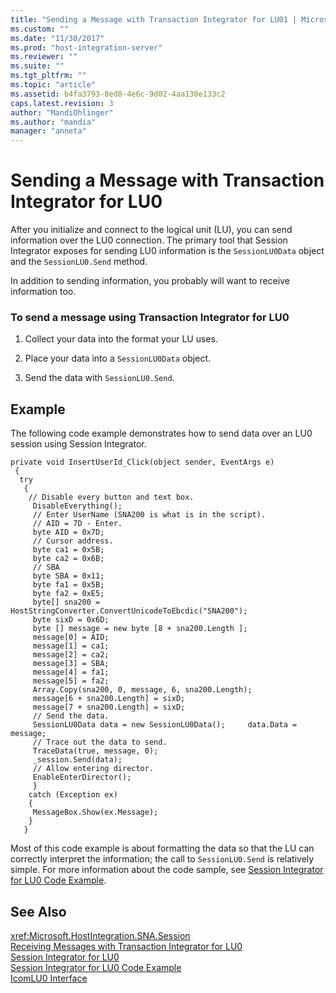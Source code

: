```yaml
---
title: "Sending a Message with Transaction Integrator for LU01 | Microsoft Docs"
ms.custom: ""
ms.date: "11/30/2017"
ms.prod: "host-integration-server"
ms.reviewer: ""
ms.suite: ""
ms.tgt_pltfrm: ""
ms.topic: "article"
ms.assetid: b4fa3793-8ed8-4e6c-9d02-4aa130e133c2
caps.latest.revision: 3
author: "MandiOhlinger"
ms.author: "mandia"
manager: "anneta"
---
```

# Sending a Message with Transaction Integrator for LU0
After you initialize and connect to the logical unit (LU), you can send information over the LU0 connection. The primary tool that Session Integrator exposes for sending LU0 information is the `SessionLU0Data` object and the `SessionLU0.Send` method.  
  
 In addition to sending information, you probably will want to receive information too.  
  
### To send a message using Transaction Integrator for LU0  
  
1.  Collect your data into the format your LU uses.  
  
2.  Place your data into a `SessionLU0Data` object.  
  
3.  Send the data with `SessionLU0.Send`.  
  
## Example  
 The following code example demonstrates how to send data over an LU0 session using Session Integrator.  
  
```  
private void InsertUserId_Click(object sender, EventArgs e)  
 {  
  try  
   {  
    // Disable every button and text box.  
     DisableEverything();  
     // Enter UserName (SNA200 is what is in the script).  
     // AID = 7D - Enter.  
     byte AID = 0x7D;  
     // Cursor address.  
     byte ca1 = 0x5B;  
     byte ca2 = 0x6B;  
     // SBA  
     byte SBA = 0x11;  
     byte fa1 = 0x5B;  
     byte fa2 = 0xE5;  
     byte[] sna200 = HostStringConverter.ConvertUnicodeToEbcdic("SNA200");  
     byte sixD = 0x6D;  
     byte [] message = new byte [8 + sna200.Length ];  
     message[0] = AID;  
     message[1] = ca1;  
     message[2] = ca2;  
     message[3] = SBA;  
     message[4] = fa1;  
     message[5] = fa2;  
     Array.Copy(sna200, 0, message, 6, sna200.Length);  
     message[6 + sna200.Length] = sixD;  
     message[7 + sna200.Length] = sixD;  
     // Send the data.  
     SessionLU0Data data = new SessionLU0Data();     data.Data = message;  
     // Trace out the data to send.  
     TraceData(true, message, 0);  
     _session.Send(data);  
     // Allow entering director.  
     EnableEnterDirector();  
     }  
    catch (Exception ex)  
    {  
     MessageBox.Show(ex.Message);  
    }  
   }  
```  
  
 Most of this code example is about formatting the data so that the LU can correctly interpret the information; the call to `SessionLU0.Send` is relatively simple. For more information about the code sample, see [Session Integrator for LU0 Code Example](../core/session-integrator-for-lu0-code-example2.md).  
  
## See Also  
 <xref:Microsoft.HostIntegration.SNA.Session>   
 [Receiving Messages with Transaction Integrator for LU0](../core/receiving-messages-with-transaction-integrator-for-lu01.md)   
 [Session Integrator for LU0](../core/session-integrator-for-lu02.md)   
 [Session Integrator for LU0 Code Example](../core/session-integrator-for-lu0-code-example2.md)   
 [IcomLU0 Interface](../HIS2010/icomlu0-interface1.md)